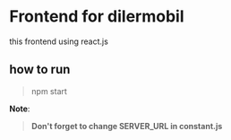 # Frontend for dilermobil
this frontend using react.js
## how to run
> npm start

**Note**:
> **Don't forget to change SERVER_URL in constant.js**
